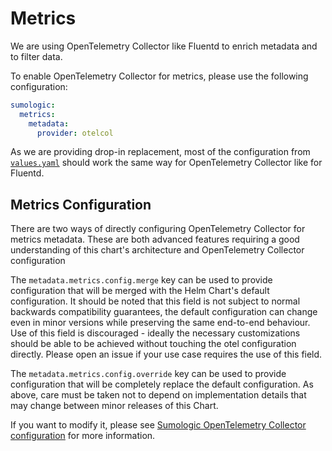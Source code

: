# Metrics

We are using OpenTelemetry Collector like Fluentd to enrich metadata and to filter data.

To enable OpenTelemetry Collector for metrics, please use the following configuration:

```yaml
sumologic:
  metrics:
    metadata:
      provider: otelcol
```

As we are providing drop-in replacement, most of the configuration from [`values.yaml`][values] should work the same way for OpenTelemetry
Collector like for Fluentd.

## Metrics Configuration

There are two ways of directly configuring OpenTelemetry Collector for metrics metadata. These are both advanced features requiring a good
understanding of this chart's architecture and OpenTelemetry Collector configuration

The `metadata.metrics.config.merge` key can be used to provide configuration that will be merged with the Helm Chart's default
configuration. It should be noted that this field is not subject to normal backwards compatibility guarantees, the default configuration can
change even in minor versions while preserving the same end-to-end behaviour. Use of this field is discouraged - ideally the necessary
customizations should be able to be achieved without touching the otel configuration directly. Please open an issue if your use case
requires the use of this field.

The `metadata.metrics.config.override` key can be used to provide configuration that will be completely replace the default configuration.
As above, care must be taken not to depend on implementation details that may change between minor releases of this Chart.

If you want to modify it, please see [Sumologic OpenTelemetry Collector configuration][configuration] for more information.

[configuration]: https://github.com/SumoLogic/sumologic-otel-collector/blob/main/docs/configuration.md
[values]: /deploy/helm/sumologic/values.yaml
